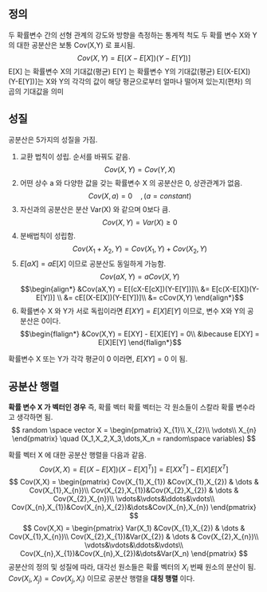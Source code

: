 ## 정의 

두 확률변수 간의 선형 관계의 강도와 방향을 측정하는 통계적 척도
	두 확률 변수 X와 Y의 대한 공분산은 보통 Cov(X,Y) 로 표시됨.
	$$Cov(X,Y) = E[(X-E[X])(Y-E[Y])]$$
	E[X] 는 확률변수 X의 기대값(평균)
	E[Y] 는 확률변수 Y의 기대값(평균)
	E[(X-E[X])(Y-E[Y])]는 X와 Y의 각각의 값이 해당 평균으로부터 얼마나 떨어져 있는지(편차) 의 곱의 기대값을 의미



## 성질

공분산은 5가지의 성질을 가짐.
1) 교환 법칙이 성립. 순서를 바꿔도 같음.
	$$Cov(X,Y) = Cov(Y,X)$$
2) 어떤 상수 a 와 다양한 값을 갖는 확률변수 X 의 공분산은 0, 상관관계가 없음.
	$$Cov(X,a) = 0\quad ,(a = constant)$$
3) 자신과의 공분산은 분산 Var(X) 와 같으며 0보다 큼.
	$$Cov(X,Y) = Var(X) \geq 0$$
4) 분배법칙이 성립함.
	$$Cov(X_1 + X_2,Y) = Cov(X_1, Y) + Cov(X_2,Y)$$
5) $E[aX] = aE[X]$ 이므로 공분산도 동일하게 가능함.
	$$Cov(aX,Y) = aCov(X,Y)$$
	$$\begin{align*}
	&Cov(aX,Y) = E[(cX-E[cX])(Y-E[Y])]\\
	&= E[c(X-E[X])(Y-E[Y])] \\
	&= cE[(X-E[X])(Y-E[Y])]\\
	&= cCov(X,Y)
	\end{align*}$$
6) 확률변수 X 와 Y가 서로 독립이라면 $E[XY] = E[X]E[Y]$ 이므로, 변수 X와 Y의 공분산은 0이다.
	$$\begin{flalign*}
	&Cov(X,Y) = E[XY] - E[X]E[Y] = 0\\
	&\because E[XY] = E[X]E[Y]
	\end{flalign*}$$

확률변수 X 또는 Y가 각각 평균이 0 이라면, $E[XY] = 0$ 이 됨.



## 공분산 행렬

**확률 변수 X 가 벡터인 경우**
	즉, 확률 벡터
	확률 벡터는 각 원소들이 스칼라 확률 변수라고 생각하면 됨.
	$$
	random \space vector X = \begin{pmatrix}
	X_{1}\\
	X_{2}\\
	\vdots\\
	X_{n}
	\end{pmatrix}
	\quad (X_1,X_2,X_3,\dots,X_n = random\space variables)
	$$

확률 벡터 X 에 대한 공분산 행렬을 다음과 같음.
$$
Cov(X,X) = E[(X-E[X])(X-E[X]^T)] = E[XX^T] - E[X]E[X^T] 
$$
$$
Cov(X,X) = 
\begin{pmatrix}
Cov(X_{1},X_{1}) &Cov(X_{1},X_{2}) & \dots & Cov(X_{1},X_{n})\\
Cov(X_{2},X_{1})&Cov(X_{2},X_{2}) & \dots & Cov(X_{2},X_{n})\\
\vdots&\vdots&\ddots&\vdots\\
Cov(X_{n},X_{1})&Cov(X_{n},X_{2})&\dots&Cov(X_{n},X_{n})
\end{pmatrix}
$$
$$
Cov(X,X) = 
\begin{pmatrix}
Var(X_1) &Cov(X_{1},X_{2}) & \dots & Cov(X_{1},X_{n})\\
Cov(X_{2},X_{1})&Var(X_{2}) & \dots & Cov(X_{2},X_{n})\\
\vdots&\vdots&\ddots&\vdots\\
Cov(X_{n},X_{1})&Cov(X_{n},X_{2})&\dots&Var(X_n)
\end{pmatrix}
$$
공분산의 정의 및 성질에 따라, 대각선 원소들은 확률 벡터의 $X_i$ 번째 원소의 분산이 됨.
$Cov(X_i,X_j) = Cov(X_j,X_i)$ 이므로 공분산 행렬을 **대칭 행렬** 이다.